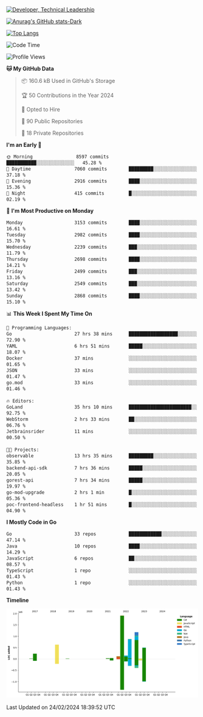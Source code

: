 <div>
  <a href="https://www.linkedin.com/in/arielpineiro/" target="_blank" rel="nofollow noopener noreferrer">
    <img src="https://img.shields.io/badge/-LinkedIn-%230077B5?style=for-the-badge&logo=linkedin&logoColor=white" alt="Developer, Technical Leadership" title="Ariel Piñeiro">
  </a>
</div>

[![Anurag's GitHub stats-Dark](https://github-readme-stats.vercel.app/api?username=arielsrv&show_icons=true&theme=dark#gh-dark-mode-only)](https://github.com/anuraghazra/github-readme-stats#gh-dark-mode-only)

[![Top Langs](https://github-readme-stats.vercel.app/api/top-langs/?username=arielsrv&layout=compact&langs_count=10&theme=dark#gh-dark-mode-only)](https://github.com/anuraghazra/github-readme-stats&theme=dark#gh-dark-mode-only)

<!--START_SECTION:waka-->
![Code Time](http://img.shields.io/badge/Code%20Time-619%20hrs%2025%20mins-blue)

![Profile Views](http://img.shields.io/badge/Profile%20Views-0-blue)

**🐱 My GitHub Data** 

> 📦 160.6 kB Used in GitHub's Storage 
 > 
> 🏆 50 Contributions in the Year 2024
 > 
> 💼 Opted to Hire
 > 
> 📜 90 Public Repositories 
 > 
> 🔑 18 Private Repositories 
 > 
**I'm an Early 🐤** 

```text
🌞 Morning                8597 commits        ███████████░░░░░░░░░░░░░░   45.28 % 
🌆 Daytime                7060 commits        █████████░░░░░░░░░░░░░░░░   37.18 % 
🌃 Evening                2916 commits        ████░░░░░░░░░░░░░░░░░░░░░   15.36 % 
🌙 Night                  415 commits         █░░░░░░░░░░░░░░░░░░░░░░░░   02.19 % 
```
📅 **I'm Most Productive on Monday** 

```text
Monday                   3153 commits        ████░░░░░░░░░░░░░░░░░░░░░   16.61 % 
Tuesday                  2982 commits        ████░░░░░░░░░░░░░░░░░░░░░   15.70 % 
Wednesday                2239 commits        ███░░░░░░░░░░░░░░░░░░░░░░   11.79 % 
Thursday                 2698 commits        ████░░░░░░░░░░░░░░░░░░░░░   14.21 % 
Friday                   2499 commits        ███░░░░░░░░░░░░░░░░░░░░░░   13.16 % 
Saturday                 2549 commits        ███░░░░░░░░░░░░░░░░░░░░░░   13.42 % 
Sunday                   2868 commits        ████░░░░░░░░░░░░░░░░░░░░░   15.10 % 
```


📊 **This Week I Spent My Time On** 

```text
💬 Programming Languages: 
Go                       27 hrs 38 mins      ██████████████████░░░░░░░   72.90 % 
YAML                     6 hrs 51 mins       █████░░░░░░░░░░░░░░░░░░░░   18.07 % 
Docker                   37 mins             ░░░░░░░░░░░░░░░░░░░░░░░░░   01.65 % 
JSON                     33 mins             ░░░░░░░░░░░░░░░░░░░░░░░░░   01.47 % 
go.mod                   33 mins             ░░░░░░░░░░░░░░░░░░░░░░░░░   01.46 % 

🔥 Editors: 
GoLand                   35 hrs 10 mins      ███████████████████████░░   92.75 % 
WebStorm                 2 hrs 33 mins       ██░░░░░░░░░░░░░░░░░░░░░░░   06.76 % 
Jetbrainsrider           11 mins             ░░░░░░░░░░░░░░░░░░░░░░░░░   00.50 % 

🐱‍💻 Projects: 
observable               13 hrs 35 mins      █████████░░░░░░░░░░░░░░░░   35.85 % 
backend-api-sdk          7 hrs 36 mins       █████░░░░░░░░░░░░░░░░░░░░   20.05 % 
gorest-api               7 hrs 34 mins       █████░░░░░░░░░░░░░░░░░░░░   19.97 % 
go-mod-upgrade           2 hrs 1 min         █░░░░░░░░░░░░░░░░░░░░░░░░   05.36 % 
poc-frontend-headless    1 hr 51 mins        █░░░░░░░░░░░░░░░░░░░░░░░░   04.90 % 
```

**I Mostly Code in Go** 

```text
Go                       33 repos            ████████████░░░░░░░░░░░░░   47.14 % 
Java                     10 repos            ████░░░░░░░░░░░░░░░░░░░░░   14.29 % 
JavaScript               6 repos             ██░░░░░░░░░░░░░░░░░░░░░░░   08.57 % 
TypeScript               1 repo              ░░░░░░░░░░░░░░░░░░░░░░░░░   01.43 % 
Python                   1 repo              ░░░░░░░░░░░░░░░░░░░░░░░░░   01.43 % 
```



**Timeline**

![Lines of Code chart](https://raw.githubusercontent.com/arielsrv/arielsrv/main/assets/bar_graph.png)


 Last Updated on 24/02/2024 18:39:52 UTC
<!--END_SECTION:waka-->
